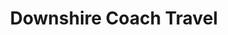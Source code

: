---
title: "Downshire Coach Travel"
address: "1 Meenan Road, Banbridge, Co. Down, BT32 3PJ"
tel: "0 2840015014"
county: "Down"
category: "Internal Ferry Services"
type: "Content"
lat: "054.3070970000"
lng: "-006.3339570000"
---